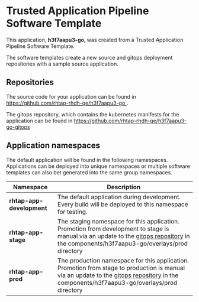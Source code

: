 # Trusted Application Pipeline Software Template

This application, **h3f7aapu3-go**, was created from a Trusted Application Pipeline Software Template.

The software templates create a new source and gitops deployment repositories with a sample source application. 

## Repositories

The source code for your application can be found in [https://github.com/rhtap-rhdh-qe/h3f7aapu3-go ](https://github.com/rhtap-rhdh-qe/h3f7aapu3-go ).
 
The gitops repository, which contains the kubernetes manifests for the application can be found in 
[https://github.com/rhtap-rhdh-qe/h3f7aapu3-go-gitops ](https://github.com/rhtap-rhdh-qe/h3f7aapu3-go-gitops ) 

## Application namespaces 

The default application will be found in the following namespaces. Applications can be deployed into unique namespaces or multiple software templates can also bet generated into the same group namespaces.  

|  Namespace   |  Description   |  
| -------- | -------- |   
| **rhtap-app-development** | The default application during development. Every build will be deployed to this namespace for testing. | 
| **rhtap-app-stage** | The staging namespace for this application. Promotion from development to stage is manual via an update to the [gitops repository](https://github.com/rhtap-rhdh-qe/h3f7aapu3-go-gitops ) in the components/h3f7aapu3-go/overlays/prod directory |  
| **rhtap-app-prod** | The production namespace for this application. Promotion from stage to production is manual via an update to the [gitops repository](https://github.com/rhtap-rhdh-qe/h3f7aapu3-go-gitops ) in the components/h3f7aapu3-go/overlays/prod directory | 